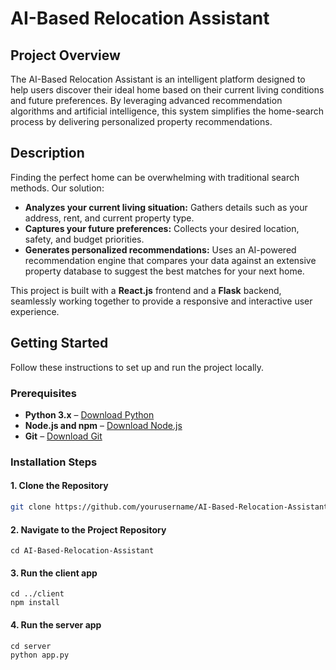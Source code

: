 # AI-Based Relocation Assistant

## Project Overview

The AI-Based Relocation Assistant is an intelligent platform designed to help users discover their ideal home based on their current living conditions and future preferences. By leveraging advanced recommendation algorithms and artificial intelligence, this system simplifies the home-search process by delivering personalized property recommendations.

## Description

Finding the perfect home can be overwhelming with traditional search methods. Our solution:

- **Analyzes your current living situation:** Gathers details such as your address, rent, and current property type.
- **Captures your future preferences:** Collects your desired location, safety, and budget priorities.
- **Generates personalized recommendations:** Uses an AI-powered recommendation engine that compares your data against an extensive property database to suggest the best matches for your next home.

This project is built with a **React.js** frontend and a **Flask** backend, seamlessly working together to provide a responsive and interactive user experience.

## Getting Started

Follow these instructions to set up and run the project locally.

### Prerequisites

- **Python 3.x** – [Download Python](https://www.python.org/downloads/)
- **Node.js and npm** – [Download Node.js](https://nodejs.org/)
- **Git** – [Download Git](https://git-scm.com/downloads)

### Installation Steps

#### 1. Clone the Repository

```bash
git clone https://github.com/yourusername/AI-Based-Relocation-Assistant.git
```
#### 2. Navigate to the Project Repository
```
cd AI-Based-Relocation-Assistant
```
#### 3. Run the client app
```
cd ../client
npm install
```
#### 4. Run the server app
```
cd server
python app.py
```


